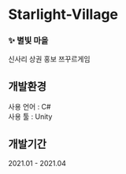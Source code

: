 # Starlight-Village
### ✨ 별빛 마을<br/>
신사리 상권 홍보 쯔꾸르게임

## 개발환경
사용 언어 : C#<br/>
사용 툴 : Unity

## 개발기간
2021.01 - 2021.04
